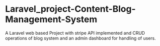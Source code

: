 # Laravel_project-Content-Blog-Management-System
A Laravel web based Project with stripe API implemented and CRUD operations of blog system and an admin dashboard for handling of users.
